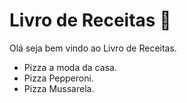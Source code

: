 # Livro de Receitas :cake:

Olá seja bem vindo ao Livro de Receitas.

- Pizza a moda da casa.
- Pizza Pepperoni.
- Pizza Mussarela.
